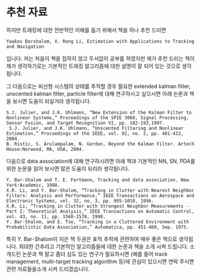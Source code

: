 # 추천 자료 

하지만 트래킹에 대한 전반적인 이해를 돕기 위해서 책을 하나 추천 드리면



```
Yaakov Barshalom, X. Rong Li, Estimation with Applications to Tracking and Navigation
```



입니다. 저는 처음이 책을 접하지 않고 두서없이 공부를 하였지만 제가 추천 드리는 책이 제가 생각하기로는 기본적인 트래킹 알고리즘에 대한 설명이 잘 되어 있는 것으로 생각됩니다. 




그 다음으로는 비선형 시스템의 상태를 추적할 경우 필요한 extended kalman filter, unscented kalman filter, particle filter에 대해 연구하시고 싶으시면 아래 논문과 책을 보시면 도움이 되실거라 생각됩니다.


```
S.J. Julier, and J.K. Uhlmann, “New Extension of the Kalman Filter to Nonlinear Systems,” Proceedings of the SPIE 3068, Signal Processing, Sensor Fusion, and Target Recognition VI, pp. 182-193,1997.
 S.J. Julier, and J.K. Uhlmann, “Unscented Filtering and Nonlinear Estimation,” Proceedings of the IEEE, vol. 92, no. 2, pp. 401-422, 2004.
B. Ristic, S. Arulampalam, N. Gordon, Beyond the Kalman Filter. Artech House:Norwood, MA, USA, 2004.
```



다음으로 data association에 대해 연구하시려면 아래 책과 기본적인 NN, SN, PDA를 위한 논문을 읽어 보시면 많은 도움이 되리라 생각됩니다.

```
Y. Bar-Shalom and T. E. Fortmann, Tracking and data association. New York:Academic, 1988.
X.R. Li, and Y. Bar-Shalom, “Tracking in Clutter with Nearest Neighbor Filters: Analysis and Performance,” IEEE Transactions on Aerospace and Electronic Systems, vol. 32, no. 3, pp. 995-1010, 1996.
X.R. Li, “Tracking in Clutter with Strongest Neighbor Measurements - Part I: Theoretical Analysis,” IEEE Transactions on Automatic Control, vol. 43, no. 11, pp. 1560-1578, 1998.
Y. Bar-Shalom, and E. Tse, “Tracking in a Cluttered Environment with Probabilistic Data Association,” Automatica, pp. 451-460, Sep. 1975.
```


특히 Y. Bar-Shalom이 지은 책 두권은 표적 추적에 관련하여 매우 좋은 책으로 생각됩니다. 최대한 간추리고 기본적인 알고리즘들에 대한 논문과 책을 소개 시켜 드립니다. 소개드린 논문과 책 말고 좀더 심도 있는 연구가 필요하시면 (예를 들어 track management, multi-target tracking algorithm 등)에 관심이 있으시면 연락 주시면 관련 자료들을소개 시켜 드리겠습니다. 
